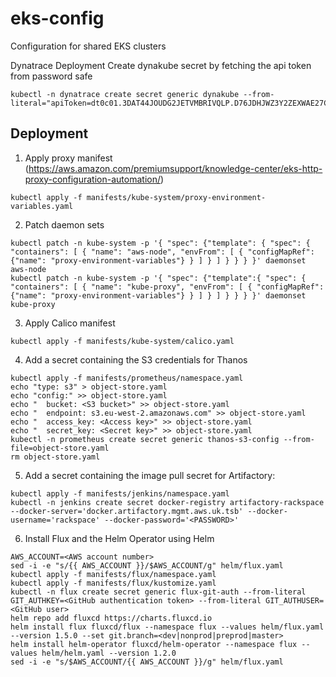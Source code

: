 # eks-config
Configuration for shared EKS clusters

Dynatrace Deployment
Create dynakube secret by fetching the api token from password safe
```
kubectl -n dynatrace create secret generic dynakube --from-literal="apiToken=dt0c01.3DAT44JOUDG2JETVMBRIVQLP.D76JDHJWZ3Y2ZEXWAE27CPHKL3DOSRUY6X5JNDTNQFTRAFYC3QHV4E4EMA5JANAY"
```
## Deployment
1. Apply proxy manifest (https://aws.amazon.com/premiumsupport/knowledge-center/eks-http-proxy-configuration-automation/)
```
kubectl apply -f manifests/kube-system/proxy-environment-variables.yaml
```
2. Patch daemon sets
```
kubectl patch -n kube-system -p '{ "spec": {"template": { "spec": { "containers": [ { "name": "aws-node", "envFrom": [ { "configMapRef": {"name": "proxy-environment-variables"} } ] } ] } } } }' daemonset aws-node
kubectl patch -n kube-system -p '{ "spec": {"template":{ "spec": { "containers": [ { "name": "kube-proxy", "envFrom": [ { "configMapRef": {"name": "proxy-environment-variables"} } ] } ] } } } }' daemonset kube-proxy
```
3. Apply Calico manifest
```
kubectl apply -f manifests/kube-system/calico.yaml 
```
4. Add a secret containing the S3 credentials for Thanos
```
kubectl apply -f manifests/prometheus/namespace.yaml
echo "type: s3" > object-store.yaml
echo "config:" >> object-store.yaml
echo "  bucket: <S3 bucket>" >> object-store.yaml
echo "  endpoint: s3.eu-west-2.amazonaws.com" >> object-store.yaml
echo "  access_key: <Access key>" >> object-store.yaml
echo "  secret_key: <Secret key>" >> object-store.yaml
kubectl -n prometheus create secret generic thanos-s3-config --from-file=object-store.yaml
rm object-store.yaml
```
5. Add a secret containing the image pull secret for Artifactory:
```
kubectl apply -f manifests/jenkins/namespace.yaml
kubectl -n jenkins create secret docker-registry artifactory-rackspace --docker-server='docker.artifactory.mgmt.aws.uk.tsb' --docker-username='rackspace' --docker-password='<PASSWORD>'
```
6. Install Flux and the Helm Operator using Helm
```
AWS_ACCOUNT=<AWS account number>
sed -i -e "s/{{ AWS_ACCOUNT }}/$AWS_ACCOUNT/g" helm/flux.yaml
kubectl apply -f manifests/flux/namespace.yaml
kubectl apply -f manifests/flux/kustomize.yaml
kubectl -n flux create secret generic flux-git-auth --from-literal GIT_AUTHKEY=<GitHub authentication token> --from-literal GIT_AUTHUSER=<GitHub user>
helm repo add fluxcd https://charts.fluxcd.io
helm install flux fluxcd/flux --namespace flux --values helm/flux.yaml --version 1.5.0 --set git.branch=<dev|nonprod|preprod|master>
helm install helm-operator fluxcd/helm-operator --namespace flux --values helm/helm.yaml --version 1.2.0
sed -i -e "s/$AWS_ACCOUNT/{{ AWS_ACCOUNT }}/g" helm/flux.yaml
```